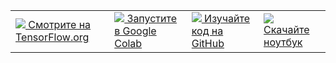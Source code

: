  <table class="tfo-notebook-buttons" align="left">
  <td>
    <a target="_blank" href="https://www.tensorflow.org/tutorials/quickstart/beginner">
      <img src="https://www.tensorflow.org/images/tf_logo_32px.png"/>
      Смотрите на TensorFlow.org
    </a>
  </td>
  <td>
    <a target="_blank" href="https://colab.research.google.com/github/tensorflow/docs-l10n/blob/master/site/ru/tutorials/quickstart/beginner.ipynb">
      <img src="https://www.tensorflow.org/images/colab_logo_32px.png"/>
      Запустите в Google Colab
    </a>
  </td>
  <td>
    <a target="_blank" href="https://github.com/tensorflow/docs-l10n/blob/master/site/ru/tutorials/quickstart/beginner.ipynb">
      <img src="https://www.tensorflow.org/images/GitHub-Mark-32px.png"/>
      Изучайте код на GitHub
    </a>
  </td>
  <td>
    <a href="https://storage.googleapis.com/tensorflow_docs/docs-l10n/site/ru/tutorials/quickstart/beginner.ipynb">
      <img src="https://www.tensorflow.org/images/download_logo_32px.png"/>
      Скачайте ноутбук
    </a>
  </td>
</table>
